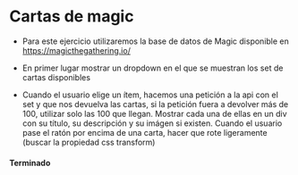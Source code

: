 # Cartas de magic
- Para este ejercicio utilizaremos la base de datos de Magic disponible en
https://magicthegathering.io/ 

- En primer lugar mostrar un dropdown en el que
se muestran los set de cartas disponibles

- Cuando el usuario elige un ítem, hacemos una petición a la api con el set y
que nos devuelva las cartas, si la petición fuera a devolver más de 100,
utilizar solo las 100 que llegan. Mostrar cada una de ellas en un div con su
título, su descripción y su imágen si existen. Cuando el usuario pase el ratón
por encima de una carta, hacer que rote ligeramente (buscar la propiedad css
transform)

#### Terminado